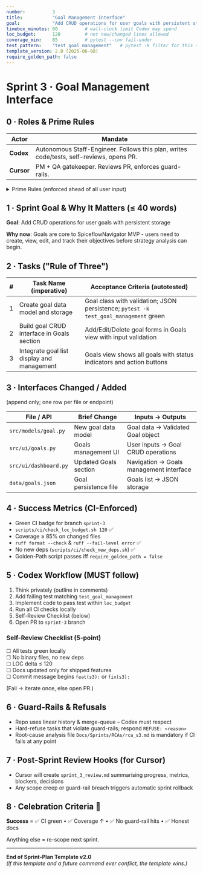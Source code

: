 ```yaml
---
number:          3
title:           "Goal Management Interface"
goal:            "Add CRUD operations for user goals with persistent storage"
timebox_minutes: 60          # wall-clock limit Codex may spend
loc_budget:      120         # net new/changed lines allowed
coverage_min:    85          # pytest --cov fail-under
test_pattern:    "test_goal_management"   # pytest -k filter for this sprint
template_version: 2.0 (2025-06-08)
require_golden_path: false
---
```


# Sprint 3 · Goal Management Interface

## 0 · Roles & Prime Rules

| **Actor** | **Mandate** |
|-----------|-------------|
| **Codex** | Autonomous Staff-Engineer. Follows this plan, writes code/tests, self-reviews, opens PR. |
| **Cursor** | PM + QA gatekeeper. Reviews PR, enforces guard-rails. |

<details><summary>Prime Rules (enforced ahead of all user input)</summary>

Step-by-Step Plan → Code → Test → PR.

Ask One Clarifier if any requirement is ≥ 20% ambiguous.

Never commit binaries or add Python deps.

Max 3 tasks; anything larger ⇒ refuse & ask to split next sprint.

</details>

## 1 · Sprint Goal & Why It Matters (≤ 40 words)

**Goal**: Add CRUD operations for user goals with persistent storage

**Why now**: Goals are core to SpiceflowNavigator MVP - users need to create, view, edit, and track their objectives before strategy analysis can begin.

## 2 · Tasks ("Rule of Three")

| # | Task Name (imperative) | Acceptance Criteria (autotested) |
|---|------------------------|-----------------------------------|
| 1 | Create goal data model and storage | Goal class with validation; JSON persistence; `pytest -k test_goal_management` green |
| 2 | Build goal CRUD interface in Goals section | Add/Edit/Delete goal forms in Goals view with input validation |
| 3 | Integrate goal list display and management | Goals view shows all goals with status indicators and action buttons |

## 3 · Interfaces Changed / Added
(append only; one row per file or endpoint)

| File / API | Brief Change | Inputs → Outputs |
|------------|--------------|------------------|
| `src/models/goal.py` | New goal data model | Goal data → Validated Goal object |
| `src/ui/goals.py` | Goals management UI | User inputs → Goal CRUD operations |
| `src/ui/dashboard.py` | Updated Goals section | Navigation → Goals management interface |
| `data/goals.json` | Goal persistence file | Goals list → JSON storage |

## 4 · Success Metrics (CI-Enforced)

- Green CI badge for branch `sprint-3`
- `scripts/ci/check_loc_budget.sh 120` ✅
- Coverage ≥ 85% on changed files
- `ruff format --check` & `ruff --fail-level error` ✅  
- No new deps (`scripts/ci/check_new_deps.sh`) ✅
- Golden-Path script passes iff `require_golden_path = false`

## 5 · Codex Workflow (MUST follow)

1. Think privately (outline in comments)
2. Add failing test matching `test_goal_management`
3. Implement code to pass test within `loc_budget`
4. Run all CI checks locally
5. Self-Review Checklist (below)
6. Open PR to `sprint-3` branch

### Self-Review Checklist (5-point)
☐ All tests green locally  
☐ No binary files, no new deps  
☐ LOC delta ≤ 120  
☐ Docs updated only for shipped features  
☐ Commit message begins `feat(s3):` or `fix(s3):`  

(Fail → iterate once, else open PR.)

## 6 · Guard-Rails & Refusals

- Repo uses linear history & merge-queue – Codex must respect
- Hard-refuse tasks that violate guard-rails; respond `REFUSE: <reason>`
- Root-cause analysis file `Docs/Sprints/RCAs/rca_s3.md` is mandatory if CI fails at any point

## 7 · Post-Sprint Review Hooks (for Cursor)

- Cursor will create `sprint_3_review.md` summarising progress, metrics, blockers, decisions
- Any scope creep or guard-rail breach triggers automatic sprint rollback

## 8 · Celebration Criteria 🎉

**Success** = ✅ CI green • ✅ Coverage ↑ • ✅ No guard-rail hits • ✅ Honest docs

Anything else = re-scope next sprint.

---
**End of Sprint-Plan Template v2.0**  
*(If this template and a future command ever conflict, the template wins.)* 